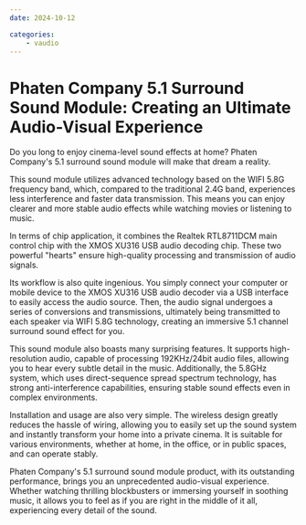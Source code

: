 ```yaml
---
date: 2024-10-12

categories:
    - vaudio
---
```


# Phaten Company 5.1 Surround Sound Module: Creating an Ultimate Audio-Visual Experience

Do you long to enjoy cinema-level sound effects at home? Phaten Company's 5.1 surround sound module will make that dream a reality.

This sound module utilizes advanced technology based on the WIFI 5.8G frequency band, which, compared to the traditional 2.4G band, experiences less interference and faster data transmission. This means you can enjoy clearer and more stable audio effects while watching movies or listening to music.

In terms of chip application, it combines the Realtek RTL8711DCM main control chip with the XMOS XU316 USB audio decoding chip. These two powerful "hearts" ensure high-quality processing and transmission of audio signals.

Its workflow is also quite ingenious. You simply connect your computer or mobile device to the XMOS XU316 USB audio decoder via a USB interface to easily access the audio source. Then, the audio signal undergoes a series of conversions and transmissions, ultimately being transmitted to each speaker via WIFI 5.8G technology, creating an immersive 5.1 channel surround sound effect for you.

This sound module also boasts many surprising features. It supports high-resolution audio, capable of processing 192KHz/24bit audio files, allowing you to hear every subtle detail in the music. Additionally, the 5.8GHz system, which uses direct-sequence spread spectrum technology, has strong anti-interference capabilities, ensuring stable sound effects even in complex environments.

Installation and usage are also very simple. The wireless design greatly reduces the hassle of wiring, allowing you to easily set up the sound system and instantly transform your home into a private cinema. It is suitable for various environments, whether at home, in the office, or in public spaces, and can operate stably.

Phaten Company's 5.1 surround sound module product, with its outstanding performance, brings you an unprecedented audio-visual experience. Whether watching thrilling blockbusters or immersing yourself in soothing music, it allows you to feel as if you are right in the middle of it all, experiencing every detail of the sound.